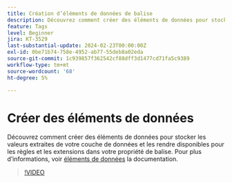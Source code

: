 ```yaml
---
title: Création d’éléments de données de balise
description: Découvrez comment créer des éléments de données pour stocker les valeurs extraites de votre couche de données et les rendre disponibles pour les règles et les extensions dans votre propriété de balise.
feature: Tags
level: Beginner
jira: KT-3529
last-substantial-update: 2024-02-23T00:00:00Z
exl-id: 0be71b74-758e-4952-ab77-55deb8a02eda
source-git-commit: 1c939857f362542cf88dff3d1477cd71fa5c9389
workflow-type: tm+mt
source-wordcount: '68'
ht-degree: 5%

---
```


# Créer des éléments de données

Découvrez comment créer des éléments de données pour stocker les valeurs extraites de votre couche de données et les rendre disponibles pour les règles et les extensions dans votre propriété de balise. Pour plus d’informations, voir [éléments de données](https://experienceleague.adobe.com/docs/experience-platform/tags/ui/data-elements.html?lang=fr) la documentation.

>[!VIDEO](https://video.tv.adobe.com/v/28733/?learn=on)
